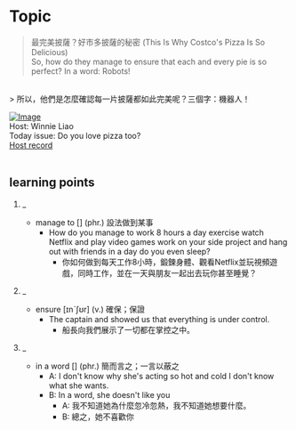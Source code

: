 # Topic

> 最完美披薩？好市多披薩的秘密 (This Is Why Costco's Pizza Is So Delicious) <br>
> So, how do they manage to ensure that each and every pie is so perfect? In a word: Robots!
 <br>
> 所以，他們是怎麼確認每一片披薩都如此完美呢？三個字：機器人！

 <br>

[![Image](https://cdn.voicetube.com/assets/thumbnails/3BFUm3m3kyE.jpg)](https://www.youtube.com/embed/3BFUm3m3kyE?rel=0&showinfo=0&cc_load_policy=0&controls=1&autoplay=1&iv_load_policy=3&playsinline=1&wmode=transparent&start=66&end=73&enablejsapi=1&origin=https://tw.voicetube.com&widgetid=1)<br>
Host: Winnie Liao
<br>Today issue: Do you love pizza too?
<br>
[Host record](https://cdn.voicetube.com/tmp/everyday_records/callmeboss901/3042.mp3)
<br><br>
## learning points
1. _
	* manage to [] (phr.) 設法做到某事
        - How do you manage to work 8 hours a day exercise watch Netflix and play video games work on your side project and hang out with friends in a day do you even sleep?
            + 你如何做到每天工作8小時，鍛鍊身體、觀看Netflix並玩視頻遊戲，同時工作，並在一天與朋友一起出去玩你甚至睡覺？

2. _
	* ensure [ɪnˋʃʊr] (v.) 確保；保證
        - The captain and showed us that everything is under control.
            + 船長向我們展示了一切都在掌控之中。

3. _
	* in a word [] (phr.) 簡而言之；一言以蔽之
        - A: I don't know why she's acting so hot and cold I don't know what she wants.
        - B: In a word, she doesn't like you
            + A: 我不知道她為什麼忽冷忽熱，我不知道她想要什麼。
            + B: 總之，她不喜歡你
